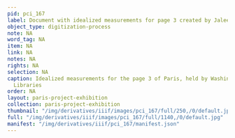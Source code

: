```yaml
---
pid: pci_167
label: Document with idealized measurements for page 3 created by Jaleen Grove
object_type: digitization-process
note: NA
word_tag: NA
item: NA
link: NA
notes: NA
rights: NA
selection: NA
caption: Idealized measurements for the page 3 of Paris, held by Washington University
  Libraries
order: NA
layout: paris-project-exhibition
collection: paris-project-exhibition
thumbnail: "/img/derivatives/iiif/images/pci_167/full/250,/0/default.jpg"
full: "/img/derivatives/iiif/images/pci_167/full/1140,/0/default.jpg"
manifest: "/img/derivatives/iiif/pci_167/manifest.json"
---
```

